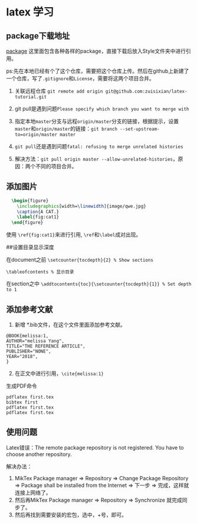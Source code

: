 # latex 学习

## package下载地址
[package](http://mirrors.cqu.edu.cn/CTAN/macros/latex/)
这里面包含各种各样的package，直接下载后放入Style文件夹中进行引用。


ps:先在本地已经有个了这个仓库，需要把这个仓库上传。然后在github上新建了一个仓库，写了`.gitignore`和`License`，需要将这两个项目合并。
1. 关联远程仓库
`git remote add origin git@github.com:zuisixian/latex-tutorial.git`
2. git pull是遇到问题`Please specify which branch you want to merge with`

3. 指定本地`master`分支与远程`origin/master`分支的链接，根据提示，设置`master`和`origin/master`的链接：`git branch --set-upstream-to=origin/master master`

4. `git pull`还是遇到问题`fatal: refusing to merge unrelated histories`

5. 解决方法：`git pull origin master --allow-unrelated-histories`，原因：两个不同的项目合并。





## 添加图片
``` tex
  \begin{figure}
    \includegraphics[width=\linewidth]{image/qwe.jpg}
    \caption{A CAT.}
    \label{fig:cat1}
  \end{figure}
```
使用 `\ref{fig:cat1}`来进行引用, `\ref`和`\label`成对出现。

##设置目录显示深度

在document之前
`\setcounter{tocdepth}{2} % Show sections`

`\tableofcontents % 显示目录`

在section之中
`\addtocontents{toc}{\setcounter{tocdepth}{1}} % Set depth to 1`

## 添加参考文献
1. 新增 *.bib文件，在这个文件里面添加参考文献。
```
@BOOK{melissa:1,
AUTHOR="melissa Yang",
TITLE="THE REFERENCE ARTICLE",
PUBLISHER="NONE",
YEAR="2018",
}

```


2. 在正文中进行引用，`\cite{melissa:1}`



生成PDF命令
```
pdflatex first.tex
bibtex first
pdflatex first.tex
pdflatex first.tex

```


## 使用问题
Latex错误：The remote package repository is not registered. You have to choose another repository. 

解决办法： 

1. MikTex Package manager => Repository => Change Package Repository => Package shall be installed from the Internet => 下一步 => 完成，这样就连接上网络了。 
2. 然后再MikTex Package manager => Repository => Synchronize 就完成同步了。 
3. 然后再找到需要安装的宏包，选中，+号，即可。 






